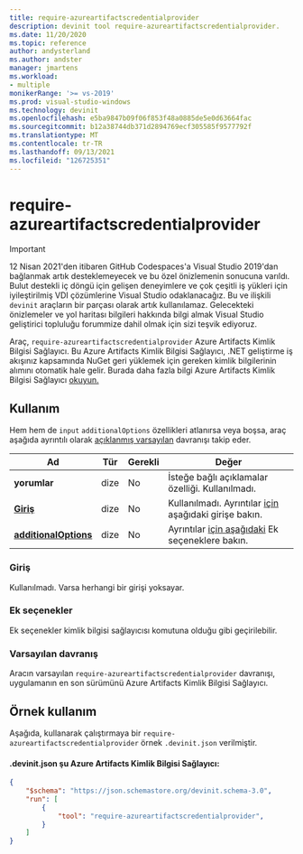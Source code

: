 ```yaml
---
title: require-azureartifactscredentialprovider
description: devinit tool require-azureartifactscredentialprovider.
ms.date: 11/20/2020
ms.topic: reference
author: andysterland
ms.author: andster
manager: jmartens
ms.workload:
- multiple
monikerRange: '>= vs-2019'
ms.prod: visual-studio-windows
ms.technology: devinit
ms.openlocfilehash: e5ba9847b09f06f853f48a0885de5e0d63664fac
ms.sourcegitcommit: b12a38744db371d2894769ecf305585f9577792f
ms.translationtype: MT
ms.contentlocale: tr-TR
ms.lasthandoff: 09/13/2021
ms.locfileid: "126725351"
---
```

# <a name="require-azureartifactscredentialprovider"></a>require-azureartifactscredentialprovider

> [!IMPORTANT]
> 12 Nisan 2021'den itibaren GitHub Codespaces'a Visual Studio 2019'dan bağlanmak artık desteklemeyecek ve bu özel önizlemenin sonucuna varıldı. Bulut destekli iç döngü için gelişen deneyimlere ve çok çeşitli iş yükleri için iyileştirilmiş VDI çözümlerine Visual Studio odaklanacağız. Bu ve ilişkili `devinit` araçların bir parçası olarak artık kullanılamaz. Gelecekteki önizlemeler ve yol haritası bilgileri hakkında bilgi almak Visual Studio geliştirici topluluğu forummize dahil olmak için sizi teşvik ediyoruz.

Araç, `require-azureartifactscredentialprovider` Azure Artifacts Kimlik Bilgisi Sağlayıcı. Bu Azure Artifacts Kimlik Bilgisi Sağlayıcı, .NET geliştirme iş akışınız kapsamında NuGet geri yüklemek için gereken kimlik bilgilerinin alımını otomatik hale gelir. Burada daha fazla bilgi Azure Artifacts Kimlik Bilgisi Sağlayıcı [okuyun.](https://github.com/microsoft/artifacts-credprovider/blob/master/README.md)

## <a name="usage"></a>Kullanım

Hem hem de `input` `additionalOptions` özellikleri atlanırsa veya boşsa, araç aşağıda ayrıntılı olarak [açıklanmış varsayılan](#default-behavior) davranışı takip eder.

| Ad                                             | Tür   | Gerekli | Değer                                                                                |
|--------------------------------------------------|--------|----------|--------------------------------------------------------------------------------------|
| **yorumlar**                                     | dize | No       | İsteğe bağlı açıklamalar özelliği. Kullanılmadı.                                                |
| [**Giriş**](#input)                              | dize | No       | Kullanılmadı. Ayrıntılar [için](#input) aşağıdaki girişe bakın. |
| [**additionalOptions**](#additional-options)     | dize | No       | Ayrıntılar [için aşağıdaki](#additional-options) Ek seçeneklere bakın.                     |

### <a name="input"></a>Giriş

Kullanılmadı. Varsa herhangi bir girişi yoksayar.

### <a name="additional-options"></a>Ek seçenekler

Ek seçenekler kimlik bilgisi sağlayıcısı komutuna olduğu gibi geçirilebilir.

### <a name="default-behavior"></a>Varsayılan davranış

Aracın varsayılan `require-azureartifactscredentialprovider` davranışı, uygulamanın en son sürümünü Azure Artifacts Kimlik Bilgisi Sağlayıcı.

## <a name="example-usage"></a>Örnek kullanım
Aşağıda, kullanarak çalıştırmaya bir `require-azureartifactscredentialprovider` örnek `.devinit.json` verilmiştir.

#### <a name="devinitjson-that-will-install-azure-artifacts-credential-provider"></a>.devinit.json şu Azure Artifacts Kimlik Bilgisi Sağlayıcı:
```json
{
    "$schema": "https://json.schemastore.org/devinit.schema-3.0",
    "run": [
        {
            "tool": "require-azureartifactscredentialprovider",
        }
    ]
}
```
